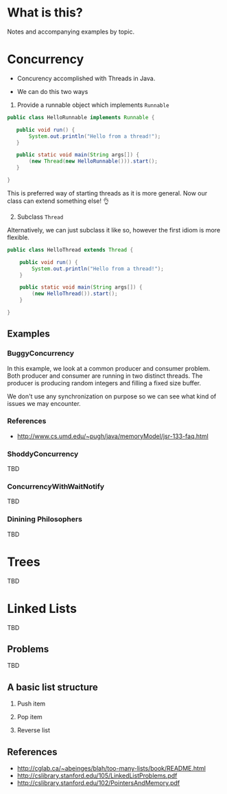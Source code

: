 # What is this?
Notes and accompanying examples by topic.

# Concurrency

* Concurency accomplished with Threads in Java. 

* We can do this two ways

1. Provide a runnable object which implements `Runnable`

 ```java
 public class HelloRunnable implements Runnable {

    public void run() {
        System.out.println("Hello from a thread!");
    }

    public static void main(String args[]) {
        (new Thread(new HelloRunnable())).start();
    }

 }
 ```
This is preferred way of starting threads as it is more general. Now our class can extend something else! :ok_hand: 	

2. Subclass `Thread`

Alternatively, we can just subclass it like so, however the first idiom is more flexible.
```java
public class HelloThread extends Thread {

    public void run() {
        System.out.println("Hello from a thread!");
    }

    public static void main(String args[]) {
        (new HelloThread()).start();
    }

}
```
## Examples

### BuggyConcurrency

In this example, we look at a common producer and consumer problem. Both producer and consumer are running in two distinct threads.
The producer is producing random integers and filling a fixed size buffer. 

We don't use any synchronization on purpose so we can see what kind of issues we may encounter.


### References
* http://www.cs.umd.edu/~pugh/java/memoryModel/jsr-133-faq.html


### ShoddyConcurrency
TBD

### ConcurrencyWithWaitNotify 
TBD

### Dinining Philosophers
TBD

# Trees
TBD

# Linked Lists
TBD

## Problems
TBD

## A basic list structure

1. Push item

2. Pop item

3. Reverse list

## References
* http://cglab.ca/~abeinges/blah/too-many-lists/book/README.html
* http://cslibrary.stanford.edu/105/LinkedListProblems.pdf
* http://cslibrary.stanford.edu/102/PointersAndMemory.pdf